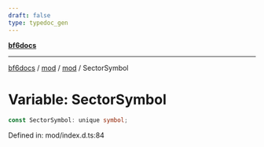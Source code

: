 ```yaml
---
draft: false
type: typedoc_gen
---
```


[**bf6docs**](../../../_index.md)

***

[bf6docs](../../../_index.md) / [mod](../../_index.md) / [mod](../_index.md) / SectorSymbol

# Variable: SectorSymbol

```ts
const SectorSymbol: unique symbol;
```

Defined in: mod/index.d.ts:84
